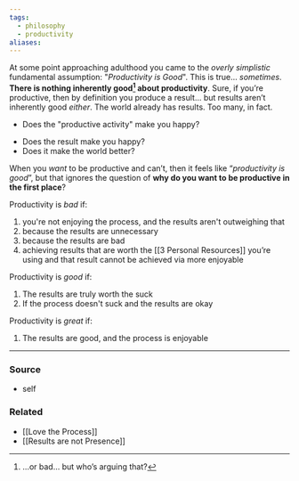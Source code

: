 ```yaml
---
tags:
  - philosophy
  - productivity
aliases:
---
```

At some point approaching adulthood you came to the *overly simplistic* fundamental assumption: "*Productivity is Good*". This is true… *sometimes*. **There is nothing inherently good[^1] about productivity**. Sure, if you’re productive, then by definition you produce a result... but results aren’t inherently good *either*. The world already has results. Too many, in fact.

* Does the "productive activity" make you happy?
- Does the result make you happy?
- Does it make the world better?

When you *want* to be productive and can’t, then it feels like “*productivity is good*”, but that ignores the question of **why do you want to be productive in the first place**?

Productivity is *bad* if:

1) you're not enjoying the process, and the results aren't outweighing that
2) because the results are unnecessary
3) because the results are bad
4) achieving results that are worth the [[3 Personal Resources]] you’re using and that result cannot be achieved via more enjoyable 

Productivity is *good* if:

1) The results are truly worth the suck
2) If the process doesn't suck and the results are okay

Productivity is *great* if:

1) The results are good, and the process is enjoyable

[^1]: …or bad… but who’s arguing that?

****
### Source
- self
### Related
- [[Love the Process]]
- [[Results are not Presence]]